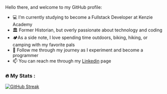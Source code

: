 Hello there, and welcome to my GitHub profile: 

- 💻 I’m currently studying to become a Fullstack Developer at Kenzie Academy
- 🏛️ Former Historian, but overly passionate about technology and coding 
- 🏕️As a side note, I love spending time outdoors, biking, hiking, or camping with my favorite pals
- 🚀 Follow me through my journey as I experiment and become a programmer
- 📫 You can reach me through my [Linkedin](https://www.linkedin.com/in/natália-medeiros-costa/) page

### :fire: My Stats :

[![GitHub Streak](http://github-readme-streak-stats.herokuapp.com?user=Nataliam32&theme=blue-green&date_format=j%20M%5B%20Y%5D)](https://git.io/streak-stats)

<!--
**Nataliam32/Nataliam32** is a ✨ _special_ ✨ repository because its `README.md` (this file) appears on your GitHub profile.
-->
